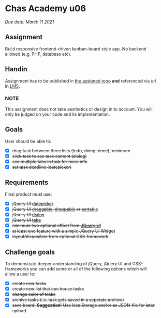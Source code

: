 # Chas Academy u06

_Due date: March 11 2021_

## Assignment

Build responsive frontend-driven kanban-board style app. No backend allowed (e.g. PHP, database etc).

## Handin

Assignment has to be published in [the assigned repo](https://github.com/chas-academy/u06-trello-clone-axelra82) **and** referenced via url in [LMS](https://lms.chas.school/courses/47/assignments/165).

### NOTE

This assignment does not take aesthetics or design in to account. You will only be judged on your code and its implementation.

## Goals

User should be able to:

- [x] ~~drag task between three lists (todo, doing, done), minimum~~
- [x] ~~click task to see task content (dialog)~~
- [x] ~~see multiple tabs in task for more info~~
- [x] ~~set task deadline (datepicker)~~

## Requirements

Final product must use:

- [x] ~~jQuery UI [datepicker](https://jqueryui.com/datepicker/)~~
- [x] ~~jQuery UI [draggable](https://jqueryui.com/draggable/), [droppable](https://jqueryui.com/droppable/) or [sortable](https://jqueryui.com/sortable/)~~
- [x] ~~jQuery UI [dialog](https://jqueryui.com/dialog/)~~
- [x] ~~jQuery UI [tabs](https://jqueryui.com/tabs/)~~
- [x] ~~minimum two optional effect from [JQuery UI](https://jqueryui.com)~~
- [x] ~~at least one feature with a simple JQuery UI Widget~~
- [x] ~~layout/disposition from optional CSS-framework~~

## Challenge goals

To demonstrate deeper understanding of jQuery, jQuery UI and CSS-frameworks you can add some or all of the following options which will allow a user to:

- [x] ~~create new tasks~~
- [x] ~~create new list that can house tasks~~
- [x] ~~change color of tasks~~
- [x] ~~archive tasks (i.e. task gets saved in a seperate archive)~~
- [x] ~~save board. **Suggestion!** Use localStorage and/or as JSON-file for later upload.~~
